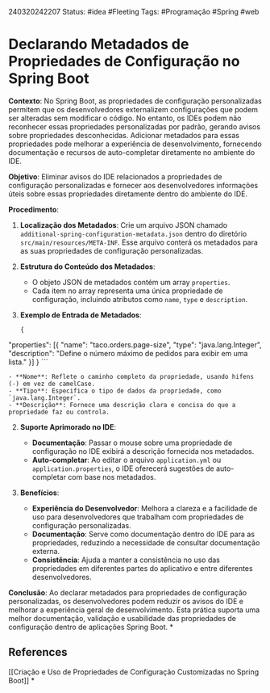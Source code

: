 240320242207
Status: #idea #Fleeting 
Tags: #Programação #Spring #web
# Declarando Metadados de Propriedades de Configuração no Spring Boot
**Contexto**: No Spring Boot, as propriedades de configuração personalizadas permitem que os desenvolvedores externalizem configurações que podem ser alteradas sem modificar o código. No entanto, os IDEs podem não reconhecer essas propriedades personalizadas por padrão, gerando avisos sobre propriedades desconhecidas. Adicionar metadados para essas propriedades pode melhorar a experiência de desenvolvimento, fornecendo documentação e recursos de auto-completar diretamente no ambiente do IDE.

**Objetivo**: Eliminar avisos do IDE relacionados a propriedades de configuração personalizadas e fornecer aos desenvolvedores informações úteis sobre essas propriedades diretamente dentro do ambiente do IDE.

**Procedimento**:

1. **Localização dos Metadados**: Crie um arquivo JSON chamado `additional-spring-configuration-metadata.json` dentro do diretório `src/main/resources/META-INF`. Esse arquivo conterá os metadados para as suas propriedades de configuração personalizadas.
    
2. **Estrutura do Conteúdo dos Metadados**:
    
    - O objeto JSON de metadados contém um array `properties`.
    - Cada item no array representa uma única propriedade de configuração, incluindo atributos como `name`, `type` e `description`.
3. **Exemplo de Entrada de Metadados**:
    ```
    {
  "properties": [{
    "name": "taco.orders.page-size",
    "type": "java.lang.Integer",
    "description": "Define o número máximo de pedidos para exibir em uma lista."
	  }]
	}
    ```
    
    - **Nome**: Reflete o caminho completo da propriedade, usando hifens (-) em vez de camelCase.
    - **Tipo**: Especifica o tipo de dados da propriedade, como `java.lang.Integer`.
    - **Descrição**: Fornece uma descrição clara e concisa do que a propriedade faz ou controla.
2. **Suporte Aprimorado no IDE**:
    
    - **Documentação**: Passar o mouse sobre uma propriedade de configuração no IDE exibirá a descrição fornecida nos metadados.
    - **Auto-completar**: Ao editar o arquivo `application.yml` ou `application.properties`, o IDE oferecerá sugestões de auto-completar com base nos metadados.
3. **Benefícios**:
    
    - **Experiência do Desenvolvedor**: Melhora a clareza e a facilidade de uso para desenvolvedores que trabalham com propriedades de configuração personalizadas.
    - **Documentação**: Serve como documentação dentro do IDE para as propriedades, reduzindo a necessidade de consultar documentação externa.
    - **Consistência**: Ajuda a manter a consistência no uso das propriedades em diferentes partes do aplicativo e entre diferentes desenvolvedores.

**Conclusão**: Ao declarar metadados para propriedades de configuração personalizadas, os desenvolvedores podem reduzir os avisos do IDE e melhorar a experiência geral de desenvolvimento. Esta prática suporta uma melhor documentação, validação e usabilidade das propriedades de configuração dentro de aplicações Spring Boot.
*
## References
[[Criação e Uso de Propriedades de Configuração Customizadas no Spring Boot]]
*
